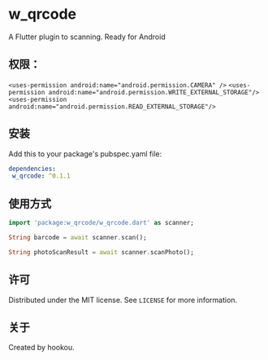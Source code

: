 
# w_qrcode

A Flutter plugin to scanning. Ready for Android


## 权限：
`<uses-permission android:name="android.permission.CAMERA" />`
`<uses-permission android:name="android.permission.WRITE_EXTERNAL_STORAGE"/>`
`<uses-permission android:name="android.permission.READ_EXTERNAL_STORAGE"/>`

## 安装

Add this to your package's pubspec.yaml file:

```yaml
dependencies:
 w_qrcode: ^0.1.1
```

## 使用方式
```dart
import 'package:w_qrcode/w_qrcode.dart' as scanner;

String barcode = await scanner.scan();

String photoScanResult = await scanner.scanPhoto();
```

## 许可

Distributed under the MIT license. See ``LICENSE`` for more information.

## 关于

Created by hookou.